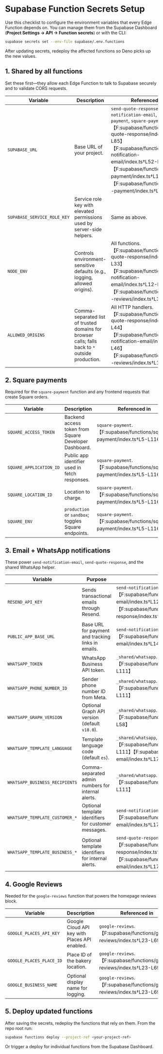 # Supabase Function Secrets Setup

Use this checklist to configure the environment variables that every Edge Function depends on. You can manage them from the Supabase Dashboard (**Project Settings → API → Function secrets**) or with the CLI:

```bash
supabase secrets set --env-file supabase/.env.functions
```

After updating secrets, redeploy the affected functions so Deno picks up the new values.

## 1. Shared by all functions
Set these first—they allow each Edge Function to talk to Supabase securely and to validate CORS requests.

| Variable | Description | Referenced in |
| --- | --- | --- |
| `SUPABASE_URL` | Base URL of your project. | `send-quote-response`, `send-notification-email`, `p2p-payment`, `square-payment`.【F:supabase/functions/send-quote-response/index.ts†L45-L85】【F:supabase/functions/send-notification-email/index.ts†L52-L96】【F:supabase/functions/p2p-payment/index.ts†L1-L47】【F:supabase/functions/square-payment/index.ts†L17-L90】 |
| `SUPABASE_SERVICE_ROLE_KEY` | Service role key with elevated permissions used by server-side helpers. | Same as above. |
| `NODE_ENV` | Controls environment-sensitive defaults (e.g., logging, allowed origins). | All functions.【F:supabase/functions/send-quote-response/index.ts†L9-L33】【F:supabase/functions/send-notification-email/index.ts†L12-L43】【F:supabase/functions/google-reviews/index.ts†L3-L35】 |
| `ALLOWED_ORIGINS` | Comma-separated list of trusted domains for browser calls; falls back to `*` outside production. | All HTTP handlers.【F:supabase/functions/send-quote-response/index.ts†L1-L44】【F:supabase/functions/send-notification-email/index.ts†L1-L46】【F:supabase/functions/google-reviews/index.ts†L1-L34】 |

## 2. Square payments
Required for the `square-payment` function and any frontend requests that create Square orders.

| Variable | Description | Referenced in |
| --- | --- | --- |
| `SQUARE_ACCESS_TOKEN` | Backend access token from Square Developer Dashboard. | `square-payment`.【F:supabase/functions/square-payment/index.ts†L5-L116】 |
| `SQUARE_APPLICATION_ID` | Public app identifier used in fetch responses. | `square-payment`.【F:supabase/functions/square-payment/index.ts†L5-L116】 |
| `SQUARE_LOCATION_ID` | Location to charge. | `square-payment`.【F:supabase/functions/square-payment/index.ts†L5-L116】 |
| `SQUARE_ENV` | `production` or `sandbox`; toggles Square endpoints. | `square-payment`.【F:supabase/functions/square-payment/index.ts†L5-L116】 |

## 3. Email + WhatsApp notifications
These power `send-notification-email`, `send-quote-response`, and the shared WhatsApp helper.

| Variable | Purpose | Referenced in |
| --- | --- | --- |
| `RESEND_API_KEY` | Sends transactional emails through Resend. | `send-notification-email`, `send-quote-response`.【F:supabase/functions/send-notification-email/index.ts†L12-L1403】【F:supabase/functions/send-quote-response/index.ts†L1-L360】 |
| `PUBLIC_APP_BASE_URL` | Base URL for payment and tracking links in emails. | `send-notification-email`.【F:supabase/functions/send-notification-email/index.ts†L14-L245】 |
| `WHATSAPP_TOKEN` | WhatsApp Business API token. | `_shared/whatsapp`.【F:supabase/functions/_shared/whatsapp.ts†L1-L111】 |
| `WHATSAPP_PHONE_NUMBER_ID` | Sender phone number ID from Meta. | `_shared/whatsapp`.【F:supabase/functions/_shared/whatsapp.ts†L1-L111】 |
| `WHATSAPP_GRAPH_VERSION` | Optional Graph API version (default `v18.0`). | `_shared/whatsapp`.【F:supabase/functions/_shared/whatsapp.ts†L1-L58】 |
| `WHATSAPP_TEMPLATE_LANGUAGE` | Template language code (default `es`). | `_shared/whatsapp`, notification functions.【F:supabase/functions/_shared/whatsapp.ts†L1-L111】【F:supabase/functions/send-notification-email/index.ts†L17-L245】 |
| `WHATSAPP_BUSINESS_RECIPIENTS` | Comma-separated admin numbers for internal alerts. | `_shared/whatsapp`.【F:supabase/functions/_shared/whatsapp.ts†L83-L111】 |
| `WHATSAPP_TEMPLATE_CUSTOMER_*` | Optional template identifiers for customer messages. | `send-notification-email`.【F:supabase/functions/send-notification-email/index.ts†L17-L245】 |
| `WHATSAPP_TEMPLATE_BUSINESS_*` | Optional template identifiers for internal alerts. | `send-quote-response`, `send-notification-email`.【F:supabase/functions/send-quote-response/index.ts†L234-L276】【F:supabase/functions/send-notification-email/index.ts†L17-L245】 |

## 4. Google Reviews
Needed for the `google-reviews` function that powers the homepage reviews block.

| Variable | Description | Referenced in |
| --- | --- | --- |
| `GOOGLE_PLACES_API_KEY` | Google Cloud API key with Places API enabled. | `google-reviews`.【F:supabase/functions/google-reviews/index.ts†L23-L69】 |
| `GOOGLE_PLACES_PLACE_ID` | Place ID of the bakery location. | `google-reviews`.【F:supabase/functions/google-reviews/index.ts†L23-L69】 |
| `GOOGLE_BUSINESS_NAME` | Optional display name for logging. | `google-reviews`.【F:supabase/functions/google-reviews/index.ts†L23-L69】 |

## 5. Deploy updated functions
After saving the secrets, redeploy the functions that rely on them. From the repo root run:

```bash
supabase functions deploy --project-ref <your-project-ref>
```

Or trigger a deploy for individual functions from the Supabase Dashboard.
